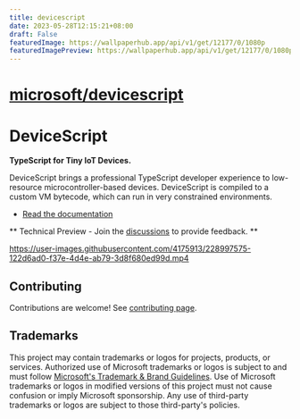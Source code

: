 ```yaml
---
title: devicescript
date: 2023-05-28T12:15:21+08:00
draft: False
featuredImage: https://wallpaperhub.app/api/v1/get/12177/0/1080p
featuredImagePreview: https://wallpaperhub.app/api/v1/get/12177/0/1080p
---
```


# [microsoft/devicescript](https://github.com/microsoft/devicescript)

# DeviceScript

**TypeScript for Tiny IoT Devices.**

DeviceScript brings a professional TypeScript developer experience to low-resource microcontroller-based devices.
DeviceScript is compiled to a custom VM bytecode, which can run in very constrained
environments.

-   [Read the documentation](https://microsoft.github.io/devicescript)

** Technical Preview - Join the <a href="https://github.com/microsoft/devicescript/discussions">discussions</a> to provide feedback. **

https://user-images.githubusercontent.com/4175913/228997575-122d6ad0-f37e-4d4e-ab79-3d8f680ed99d.mp4

## Contributing

Contributions are welcome! See [contributing page](./CONTRIBUTING.md).

## Trademarks

This project may contain trademarks or logos for projects, products, or services. Authorized use of Microsoft
trademarks or logos is subject to and must follow
[Microsoft's Trademark & Brand Guidelines](https://www.microsoft.com/en-us/legal/intellectualproperty/trademarks/usage/general).
Use of Microsoft trademarks or logos in modified versions of this project must not cause confusion or imply Microsoft sponsorship.
Any use of third-party trademarks or logos are subject to those third-party's policies.
